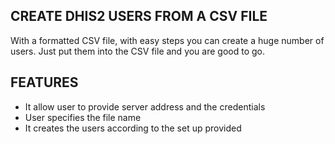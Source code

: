 ## CREATE DHIS2 USERS FROM A CSV FILE

With a formatted CSV file, with easy steps you can create a huge number of users. Just put them into the CSV file and you are good to go.

## FEATURES

- It allow user to provide server address and the credentials
- User specifies the file name
- It creates the users according to the set up provided
